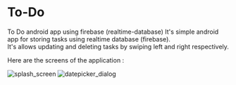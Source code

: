 # To-Do
To Do android app using firebase (realtime-database)
It's simple android app for storing tasks using realtime database (firebase).  
It's allows updating and deleting tasks by swiping left and right respectively.

Here are the screens of the application :

![splash_screen](https://user-images.githubusercontent.com/60170680/119780484-813e5200-bee7-11eb-8032-73b7b595c788.jpg)
![datepicker_dialog](https://user-images.githubusercontent.com/60170680/119780492-83081580-bee7-11eb-83aa-85999d665532.jpg)



